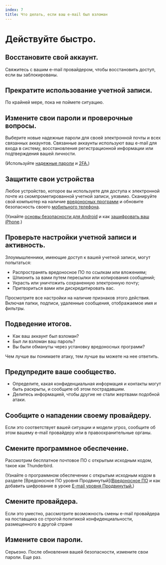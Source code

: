 ```yaml
---
index: 7
title: Что делать, если ваш e-mail был взломан
---
```

# Действуйте быстро.

## Восстановите свой аккаунт.

Свяжитесь с вашим e-mail провайдером, чтобы восстановить доступ, если вы заблокированы.

## Прекратите использование учетной записи.

По крайней мере, пока не поймете ситуацию.

## Измените свои пароли и проверочные вопросы.

Выберите новые надежные пароли для своей электронной почты и всех связанных аккаунтов. Связанные аккаунты используют ваш e-mail для входа в систему, восстановления регистрационной информации или подтверждения вашей личности.

(Используйте [надежные пароли](umbrella://information/passwords/beginner) и [2FA.](umbrella://information/passwords/advanced))

## Защитите свои устройства

Любое устройство, которое вы используете для доступа к электронной почте из скомпрометированной учетной записи, уязвимо. Сканируйте свой компьютер на наличие [вредоносных программ](umbrella://information/malware/beginner)  и обновите безопасность своего [мобильного телефона](umbrella://communications/mobile-phones/beginner).

(Узнайте [основы безопасности для Android](umbrella://tools/other/s_android.md) и как [зашифровать ваш iPhone](umbrella://tools/encryption/s_encrypt-your-iphone.md).)

## Проверьте настройки учетной записи и активность.

Злоумышленники, имеющие доступ к вашей учетной записи, могут попытаться:

*   Распространять вредоносное ПО по ссылкам или вложениям;
*   Шпионить за вами путем пересылки или копирования сообщений;
*   Украсть или уничтожить сохраненную электронную почту;
*   Притвориться вами или дискредитировать вас.

Просмотрите все настройки на наличие признаков этого действия. Включая папки, подписи, удаленные сообщения, отображаемое имя и фильтры.

## Подведение итогов.

*   Как ваш аккаунт был взломан?
*   Был ли взломан ваш пароль?
*   Вы были обмануты через установку вредоносных программ?

Чем лучше вы понимаете атаку, тем лучше вы можете на нее ответить.

## Предупредите ваше сообщество.

*   Определите, какая конфиденциальная информация и контакты могут быть раскрыты, и сообщите об этом пострадавшим.
*   Делитесь информацией, чтобы другие не стали жертвами подобной атаки.

## Сообщите о нападении своему провайдеру.

Если это соответствует вашей ситуации и модели угроз, сообщите об этом вашему e-mail провайдеру или в правоохранительные органы.

## Смените программное обеспечение.

Рассмотрим бесплатное почтовое ПО с открытым исходным кодом, такое как Thunderbird.

(Узнайте о программном обеспечении с открытым исходным кодом в разделе [Вредоносное ПО уровня Продвинутый]([Вредоносное ПО](umbrella://information/malware/advanced) и как добавить шифрование в уроке [E-mail уровня Продвинутый.](umbrella://communications/email/advanced)) 

## Смените провайдера.

Если это уместно, рассмотрите возможность смены e-mail провайдера на поставщика со строгой политикой конфиденциальности, размещенного в другой стране

## Измените свои пароли.

Серьезно. После обновления вашей безопасности, измените свои пароли. Еще раз.